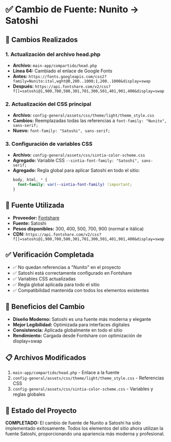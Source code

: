 # ✅ Cambio de Fuente: Nunito → Satoshi

## 🎯 **Cambios Realizados**

### **1. Actualización del archivo head.php**
- **Archivo:** `main-app/compartido/head.php`
- **Línea 64:** Cambiado el enlace de Google Fonts
- **Antes:** `https://fonts.googleapis.com/css2?family=Nunito:ital,wght@0,200..1000;1,200..1000&display=swap`
- **Después:** `https://api.fontshare.com/v2/css?f[]=satoshi@1,900,700,500,301,701,300,501,401,901,400&display=swap`

### **2. Actualización del CSS principal**
- **Archivo:** `config-general/assets/css/theme/light/theme_style.css`
- **Cambios:** Reemplazadas todas las referencias a `font-family: "Nunito", sans-serif;`
- **Nuevo:** `font-family: "Satoshi", sans-serif;`

### **3. Configuración de variables CSS**
- **Archivo:** `config-general/assets/css/sintia-color-scheme.css`
- **Agregado:** Variable CSS `--sintia-font-family: "Satoshi", sans-serif;`
- **Agregado:** Regla global para aplicar Satoshi en todo el sitio:
  ```css
  body, html, * {
    font-family: var(--sintia-font-family) !important;
  }
  ```

## 🔗 **Fuente Utilizada**
- **Proveedor:** [Fontshare](https://www.fontshare.com/?q=Satoshi)
- **Fuente:** Satoshi
- **Pesos disponibles:** 300, 400, 500, 700, 900 (normal e itálica)
- **CDN:** `https://api.fontshare.com/v2/css?f[]=satoshi@1,900,700,500,301,701,300,501,401,901,400&display=swap`

## ✅ **Verificación Completada**
- ✅ No quedan referencias a "Nunito" en el proyecto
- ✅ Satoshi está correctamente configurado en Fontshare
- ✅ Variables CSS actualizadas
- ✅ Regla global aplicada para todo el sitio
- ✅ Compatibilidad mantenida con todos los elementos existentes

## 🚀 **Beneficios del Cambio**
- **Diseño Moderno:** Satoshi es una fuente más moderna y elegante
- **Mejor Legibilidad:** Optimizada para interfaces digitales
- **Consistencia:** Aplicada globalmente en todo el sitio
- **Rendimiento:** Cargada desde Fontshare con optimización de display=swap

## 📋 **Archivos Modificados**
1. `main-app/compartido/head.php` - Enlace a la fuente
2. `config-general/assets/css/theme/light/theme_style.css` - Referencias CSS
3. `config-general/assets/css/sintia-color-scheme.css` - Variables y reglas globales

## 🎉 **Estado del Proyecto**
**COMPLETADO:** El cambio de fuente de Nunito a Satoshi ha sido implementado exitosamente. Todos los elementos del sitio ahora utilizan la fuente Satoshi, proporcionando una apariencia más moderna y profesional.
